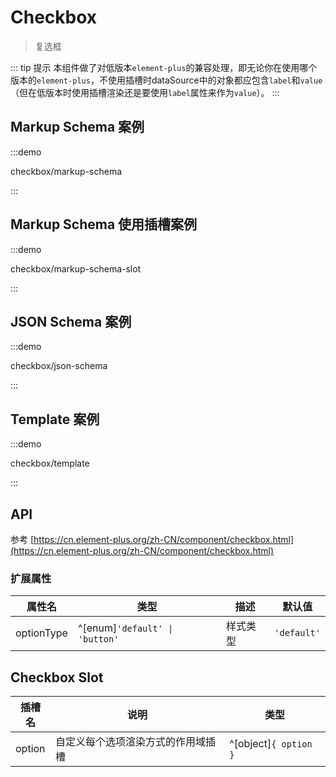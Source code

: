 # Checkbox

> 复选框

::: tip 提示
本组件做了对低版本`element-plus`的兼容处理，即无论你在使用哪个版本的`element-plus`，不使用插槽时dataSource中的对象都应包含`label`和`value`（但在低版本时使用插槽渲染还是要使用`label`属性来作为`value`）。
:::

## Markup Schema 案例

:::demo

checkbox/markup-schema

:::

## Markup Schema 使用插槽案例

:::demo

checkbox/markup-schema-slot

:::

## JSON Schema 案例

:::demo

checkbox/json-schema

:::

## Template 案例

:::demo

checkbox/template

:::

## API

参考 [https://cn.element-plus.org/zh-CN/component/checkbox.html](https://cn.element-plus.org/zh-CN/component/checkbox.html)

### 扩展属性

| 属性名      | 类型                            | 描述    | 默认值       |
| ---        | ---                            | ---     | ---         |
| optionType | ^[enum]`'default' \| 'button'` | 样式类型 | `'default'` |

## Checkbox Slot

| 插槽名   | 说明                           | 类型                  |
| ---     | ---                           | ---                   |
| option | 自定义每个选项渲染方式的作用域插槽 | ^[object]`{ option }` |
